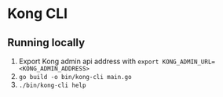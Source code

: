 # Kong CLI


## Running locally

1. Export Kong admin api address with `export KONG_ADMIN_URL=<KONG_ADMIN_ADDRESS>`
2. `go build -o bin/kong-cli main.go`
3. `./bin/kong-cli help`
